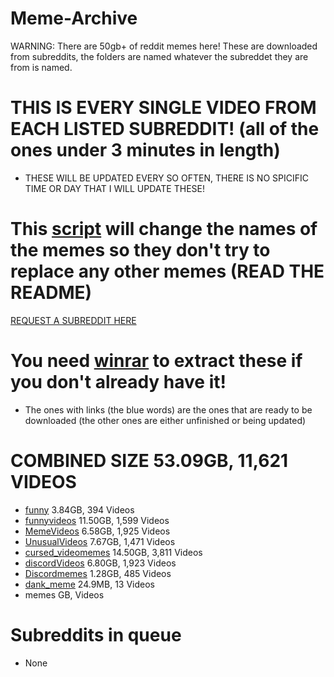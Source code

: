 # Meme-Archive
WARNING: There are 50gb+ of reddit memes here!
These are downloaded from subreddits, the folders are named whatever the subreddet they are from is named.

# THIS IS EVERY SINGLE VIDEO FROM EACH LISTED SUBREDDIT! (all of the ones under 3 minutes in length)
 - THESE WILL BE UPDATED EVERY SO OFTEN, THERE IS NO SPICIFIC TIME OR DAY THAT I WILL UPDATE THESE!


# This [script](https://github.com/ToastedNub/Meme-Corrector) will change the names of the memes so they don't try to replace any other memes (READ THE README)

[REQUEST A SUBREDDIT HERE](https://discord.gg/n44zjAr6RV)
# You need [winrar](https://www.win-rar.com/postdownload.html) to extract these if you don't already have it!
 - The ones with links (the blue words) are the ones that are ready to be downloaded (the other ones are either unfinished or being updated)
# COMBINED SIZE 53.09GB, 11,621 VIDEOS
 - [funny](https://drive.google.com/file/d/16y3ua1zHKNMBckDFzIiULY6IpYbSAIvn/view?usp=sharing) 3.84GB, 394 Videos
 - [funnyvideos](https://drive.google.com/file/d/1Lr8PPtq4ReqSl5Jjd89XTQPICJandljy/view?usp=sharing) 11.50GB, 1,599 Videos
 - [MemeVideos](https://drive.google.com/file/d/1Zy8xcfT1-r29hNGI8ptdDaOyuxjGBDrb/view?usp=sharing) 6.58GB, 1,925 Videos
 - [UnusualVideos](https://drive.google.com/file/d/1MAWr8lOaO1x4t5Hh2hhQk8q6VAkZrWT_/view?usp=sharing) 7.67GB, 1,471 Videos
 - [cursed_videomemes](https://drive.google.com/file/d/1d74Cicv9JjlCJCZeK3AmKLduHrMCpINH/view?usp=sharing) 14.50GB, 3,811 Videos
 - [discordVideos](https://drive.google.com/file/d/1gwxLvVbZ5qug5v4PR5QWQuw2LzkMAmFt/view?usp=sharing) 6.80GB, 1,923 Videos
 - [Discordmemes](https://drive.google.com/file/d/1nZA_wr_BDN90HXMZJBuocDwFZESFBQRy/view?usp=sharing) 1.28GB, 485 Videos
 - [dank_meme](https://drive.google.com/file/d/1InOTqE0AmBWgieLHlYIoNM2C83E1UkNp/view?usp=sharing) 24.9MB, 13 Videos
 - memes GB,  Videos



# Subreddits in queue
 - None
